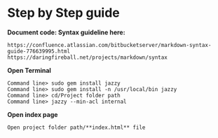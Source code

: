 # Step by Step guide

**Document code: Syntax guideline here:**
    
    https://confluence.atlassian.com/bitbucketserver/markdown-syntax-guide-776639995.html
    https://daringfireball.net/projects/markdown/syntax


**Open Terminal**

    Command line> sudo gem install jazzy
    Command line> sudo gem install -n /usr/local/bin jazzy
    Command line> cd/Project folder path
    Command line> jazzy --min-acl internal


**Open index page**
   
    Open project folder path/**index.html** file
